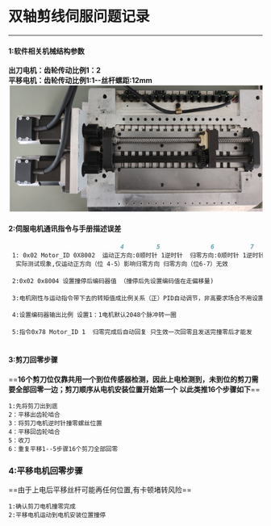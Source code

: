 #               双轴剪线伺服问题记录 
****
#### 1:软件相关机械结构参数  
**出刀电机：齿轮传动比例1：2**  
**平移电机：齿轮传动比例1:1--丝杆螺距:12mm**     
![结构图](picture_md/1656318664038.png)  
#### 2:伺服电机通讯指令与手册描述误差  

```markdown
                               4         5              6          7     
 1: 0x02 Motor_ID 0X8002  运动正方向:0顺时针 1逆时针  归零方向:0顺时针 1逆时针  
  实际测试现象,仅运动正方向（位 4-5）影响归零方向 归零方向（位6-7）无效
 
 2:0x02 0x8004 设置撞停后编码器值 （撞停后先设置编码值在走偏移量)  
 
 3:电机刚性与运动指令带下去的转矩值成比例关系（正）PID自动调节，非高要求场合不用设置
 
 4:设置编码器输出比例 设置1：1电机默认2048个脉冲转一圈  

 5:指令0x78 Motor_ID 1  归零完成后自动回复 只生效一次回零且发送完撞零后才能发 



```  
#### 3:剪刀回零步骤
==**16个剪刀位仅靠共用一个到位传感器检测，因此上电检测到，未到位的剪刀需要全部回零一边；剪刀顺序从电机安装位置开始第一个 以此类推16个步骤如下**==
```
1:先将剪刀出到底
2：平移出齿轮啮合
3：将剪刀电机逆时针撞零螺丝位置
4：平移回齿轮啮合
5：收刀
6：重复平移1--5步骤16个剪刀全部回零  
```
### 4:平移电机回零步骤
==由于上电后平移丝杆可能再任何位置,有卡顿堵转风险==
```
1:确认剪刀电机撞零完成
2:平移电机运动到电机安装位置撞停
```

















